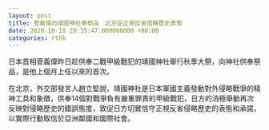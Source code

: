 ```yaml
---
layout: post
title: 菅義偉向靖國神社奉祭品　北京促正視反省侵略歷史表態
date: 2020-10-18 20:35:47.000000000 +08:00
categories: rthk
---
```


日本首相菅義偉昨日趁供奉二戰甲級戰犯的靖國神社舉行秋季大祭，向神社供奉祭品，是他上個月上任以來的首次。

在北京，外交部發言人趙立堅說，靖國神社是日本軍國主義發動對外侵略戰爭的精神工具和象徵，供奉14個對戰爭負有嚴重罪責的甲級戰犯，日方的消極舉動再次反映對侵略歷史的錯誤態度，敦促日方切實信守正視反省侵略歷史的表態和承諾，以實際行動取信於亞洲鄰國和國際社會。
